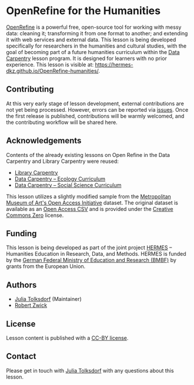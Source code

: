 # OpenRefine for the Humanities
[OpenRefine](https://openrefine.org/) is a powerful free, open-source tool for working with messy data: cleaning it; transforming it from one format to another; and extending it with web services and external data. This lesson is being developed specifically for researchers in the humanities and cultural studies, with the goal of becoming part of a future humanities curriculum within the [Data Carpentry](https://datacarpentry.org/) lesson program. It is designed for learners with no prior experience. This lesson is visible at: https://hermes-dkz.github.io/OpenRefine-humanities/.


## Contributing
At this very early stage of lesson development, external contributions are not yet being processed. However, errors can be reported via [issues](https://github.com/HERMES-DKZ/OpenRefine-humanities/issues). Once the first release is published, contributions will be warmly welcomed, and the contributing workflow will be shared here.


## Acknowledgements
Contents of the already existing lessons on Open Refine in the Data Carpentry and Library Carpentry were reused:
* [Library Carpentry](https://librarycarpentry.github.io/lc-open-refine/)
* [Data Carpentry – Ecology Curriculum](https://datacarpentry.github.io/OpenRefine-ecology-lesson/)
* [Data Carpentry – Social Science Curriculum](https://datacarpentry.github.io/openrefine-socialsci/)

This lesson utilizes a slightly modified sample from the [Metropolitan Museum of Art's Open Access Initiative](https://www.metmuseum.org/about-the-met/policies-and-documents/open-access) dataset. The original dataset is available as an [Open Access CSV](https://github.com/metmuseum/openaccess) and is provided under the [Creative Commons Zero](https://creativecommons.org/publicdomain/zero/1.0/) license.


## Funding
This lesson is being developed as part of the joint project [HERMES](https://hermes-hub.de/) – Humanities Education in Research, Data, and Methods. HERMES is funded by the [German Federal Ministry of Education and Research (BMBF)](https://www.bmbf.de/bmbf/en/home/home_node.html) by grants from the European Union.


## Authors
- [Julia Tolksdorf](https://github.com/jutol) (Maintainer)
- [Robert Zwick](https://github.com/robertzwick)



## License
Lesson content is published with a [CC-BY license](LICENSE.md).


## Contact
Please get in touch with [Julia Tolksdorf](https://github.com/jutol) with any questions about this lesson.
